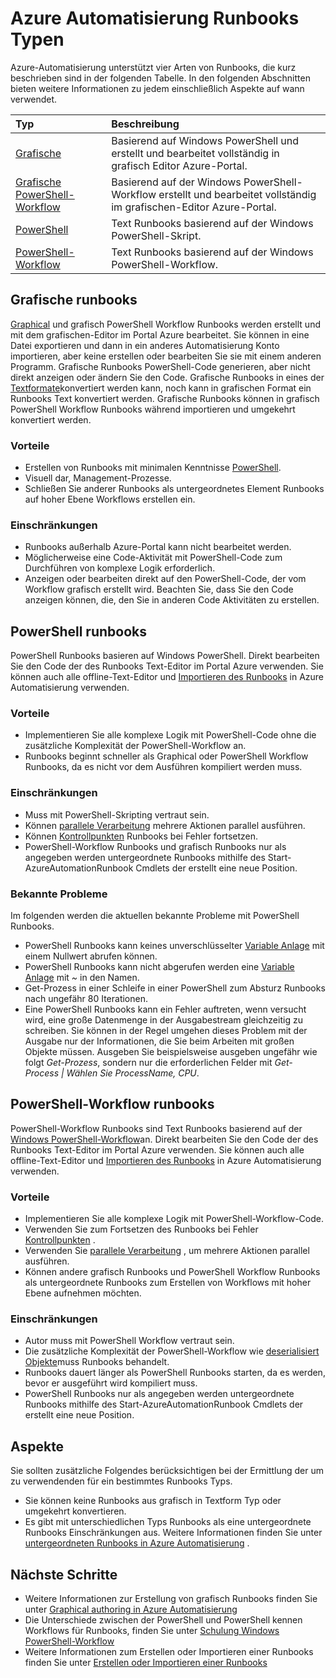<properties 
   pageTitle="Azure Automatisierung Runbooks Typen"
   description="Beschreibt die verschiedenen Typen von Runbooks, die Sie in Azure Automatisierung und Aspekte, die Sie berücksichtigen sollten beim Bestimmen der um zu verwendenden Typs verwenden können. "
   services="automation"
   documentationCenter=""
   authors="mgoedtel"
   manager="jwhit"
   editor="tysonn" />
<tags 
   ms.service="automation"
   ms.devlang="na"
   ms.topic="article"
   ms.tgt_pltfrm="na"
   ms.workload="infrastructure-services"
   ms.date="09/12/2016"
   ms.author="bwren" />

# <a name="azure-automation-runbook-types"></a>Azure Automatisierung Runbooks Typen

Azure-Automatisierung unterstützt vier Arten von Runbooks, die kurz beschrieben sind in der folgenden Tabelle.  In den folgenden Abschnitten bieten weitere Informationen zu jedem einschließlich Aspekte auf wann verwendet.


| Typ |  Beschreibung |
|:---|:---|
| [Grafische](#graphical-runbooks) | Basierend auf Windows PowerShell und erstellt und bearbeitet vollständig in grafisch Editor Azure-Portal. | 
| [Grafische PowerShell-Workflow](#graphical-runbooks) | Basierend auf der Windows PowerShell-Workflow erstellt und bearbeitet vollständig im grafischen-Editor Azure-Portal. 
| [PowerShell](#powershell-runbooks) | Text Runbooks basierend auf der Windows PowerShell-Skript.
| [PowerShell-Workflow](#powershell-workflow-runbooks) | Text Runbooks basierend auf der Windows PowerShell-Workflow. |


## <a name="graphical-runbooks"></a>Grafische runbooks

[Graphical](automation-runbook-types.md#graphical-runbooks) und grafisch PowerShell Workflow Runbooks werden erstellt und mit dem grafischen-Editor im Portal Azure bearbeitet.  Sie können in eine Datei exportieren und dann in ein anderes Automatisierung Konto importieren, aber keine erstellen oder bearbeiten Sie sie mit einem anderen Programm.  Grafische Runbooks PowerShell-Code generieren, aber nicht direkt anzeigen oder ändern Sie den Code. Grafische Runbooks in eines der [Textformate](automation-runbook-types.md)konvertiert werden kann, noch kann in grafischen Format ein Runbooks Text konvertiert werden. Grafische Runbooks können in grafisch PowerShell Workflow Runbooks während importieren und umgekehrt konvertiert werden.

### <a name="advantages"></a>Vorteile

- Erstellen von Runbooks mit minimalen Kenntnisse [PowerShell](automation-powershell-workflow.md).
- Visuell dar, Management-Prozesse.
- Schließen Sie anderer Runbooks als untergeordnetes Element Runbooks auf hoher Ebene Workflows erstellen ein.


### <a name="limitations"></a>Einschränkungen

- Runbooks außerhalb Azure-Portal kann nicht bearbeitet werden.
- Möglicherweise eine Code-Aktivität mit PowerShell-Code zum Durchführen von komplexe Logik erforderlich.
- Anzeigen oder bearbeiten direkt auf den PowerShell-Code, der vom Workflow grafisch erstellt wird. Beachten Sie, dass Sie den Code anzeigen können, die, den Sie in anderen Code Aktivitäten zu erstellen.


## <a name="powershell-runbooks"></a>PowerShell runbooks

PowerShell Runbooks basieren auf Windows PowerShell.  Direkt bearbeiten Sie den Code der des Runbooks Text-Editor im Portal Azure verwenden.  Sie können auch alle offline-Text-Editor und [Importieren des Runbooks](http://msdn.microsoft.com/library/azure/dn643637.aspx) in Azure Automatisierung verwenden.

### <a name="advantages"></a>Vorteile

- Implementieren Sie alle komplexe Logik mit PowerShell-Code ohne die zusätzliche Komplexität der PowerShell-Workflow an. 
- Runbooks beginnt schneller als Graphical oder PowerShell Workflow Runbooks, da es nicht vor dem Ausführen kompiliert werden muss.

### <a name="limitations"></a>Einschränkungen

- Muss mit PowerShell-Skripting vertraut sein.
- Können [parallele Verarbeitung](automation-powershell-workflow.md#parallel-processing) mehrere Aktionen parallel ausführen.
- Können [Kontrollpunkten](automation-powershell-workflow.md#checkpoints) Runbooks bei Fehler fortsetzen.
- PowerShell-Workflow Runbooks und grafisch Runbooks nur als angegeben werden untergeordnete Runbooks mithilfe des Start-AzureAutomationRunbook Cmdlets der erstellt eine neue Position.

### <a name="known-issues"></a>Bekannte Probleme
Im folgenden werden die aktuellen bekannte Probleme mit PowerShell Runbooks.

- PowerShell Runbooks kann keines unverschlüsselter [Variable Anlage](automation-variables.md) mit einem Nullwert abrufen können.
- PowerShell Runbooks kann nicht abgerufen werden eine [Variable Anlage](automation-variables.md) mit *~* in den Namen.
- Get-Prozess in einer Schleife in einer PowerShell zum Absturz Runbooks nach ungefähr 80 Iterationen. 
- Eine PowerShell Runbooks kann ein Fehler auftreten, wenn versucht wird, eine große Datenmenge in der Ausgabestream gleichzeitig zu schreiben.   Sie können in der Regel umgehen dieses Problem mit der Ausgabe nur der Informationen, die Sie beim Arbeiten mit großen Objekte müssen.  Ausgeben Sie beispielsweise ausgeben ungefähr wie folgt *Get-Prozess*, sondern nur die erforderlichen Felder mit *Get-Process | Wählen Sie ProcessName, CPU*.

## <a name="powershell-workflow-runbooks"></a>PowerShell-Workflow runbooks

PowerShell-Workflow Runbooks sind Text Runbooks basierend auf der [Windows PowerShell-Workflow](automation-powershell-workflow.md)an.  Direkt bearbeiten Sie den Code der des Runbooks Text-Editor im Portal Azure verwenden.  Sie können auch alle offline-Text-Editor und [Importieren des Runbooks](http://msdn.microsoft.com/library/azure/dn643637.aspx) in Azure Automatisierung verwenden.

### <a name="advantages"></a>Vorteile

- Implementieren Sie alle komplexe Logik mit PowerShell-Workflow-Code.
- Verwenden Sie zum Fortsetzen des Runbooks bei Fehler [Kontrollpunkten](automation-powershell-workflow.md#checkpoints) .
- Verwenden Sie [parallele Verarbeitung](automation-powershell-workflow.md#parallel-processing) , um mehrere Aktionen parallel ausführen.
- Können andere grafisch Runbooks und PowerShell Workflow Runbooks als untergeordnete Runbooks zum Erstellen von Workflows mit hoher Ebene aufnehmen möchten.


### <a name="limitations"></a>Einschränkungen

- Autor muss mit PowerShell Workflow vertraut sein.
- Die zusätzliche Komplexität der PowerShell-Workflow wie [deserialisiert Objekte](automation-powershell-workflow.md#code-changes)muss Runbooks behandelt.
- Runbooks dauert länger als PowerShell Runbooks starten, da es werden, bevor er ausgeführt wird kompiliert muss.
- PowerShell Runbooks nur als angegeben werden untergeordnete Runbooks mithilfe des Start-AzureAutomationRunbook Cmdlets der erstellt eine neue Position.


## <a name="considerations"></a>Aspekte

Sie sollten zusätzliche Folgendes berücksichtigen bei der Ermittlung der um zu verwendenden für ein bestimmtes Runbooks Typs.

- Sie können keine Runbooks aus grafisch in Textform Typ oder umgekehrt konvertieren.
- Es gibt mit unterschiedlichen Typs Runbooks als eine untergeordnete Runbooks Einschränkungen aus.  Weitere Informationen finden Sie unter [untergeordneten Runbooks in Azure Automatisierung](automation-child-runbooks.md) .

  
## <a name="next-steps"></a>Nächste Schritte

- Weitere Informationen zur Erstellung von grafisch Runbooks finden Sie unter [Graphical authoring in Azure Automatisierung](automation-graphical-authoring-intro.md)
- Die Unterschiede zwischen der PowerShell und PowerShell kennen Workflows für Runbooks, finden Sie unter [Schulung Windows PowerShell-Workflow](automation-powershell-workflow.md)
- Weitere Informationen zum Erstellen oder Importieren einer Runbooks finden Sie unter [Erstellen oder Importieren einer Runbooks](automation-creating-importing-runbook.md)



